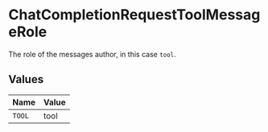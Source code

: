# ChatCompletionRequestToolMessageRole

The role of the messages author, in this case `tool`.


## Values

| Name   | Value  |
| ------ | ------ |
| `TOOL` | tool   |